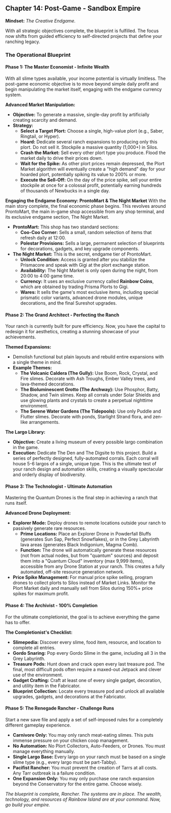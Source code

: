 ## Chapter 14: Post-Game - Sandbox Empire

**Mindset:** _The Creative Endgame._

With all strategic objectives complete, the blueprint is fulfilled. The focus now shifts from guided efficiency to self-directed projects that define your ranching legacy.

### The Operational Blueprint

#### Phase 1: The Master Economist - Infinite Wealth

With all slime types available, your income potential is virtually limitless. The post-game economic objective is to move beyond simple daily profit and begin manipulating the market itself, engaging with the endgame currency system.

**Advanced Market Manipulation:**

- **Objective:** To generate a massive, single-day profit by artificially creating scarcity and demand.
- **Strategy:**
  - **Select a Target Plort:** Choose a single, high-value plort (e.g., Saber, Ringtail, or Hyper).
  - **Hoard:** Dedicate several ranch expansions to producing only this plort. Do not sell it. Stockpile a massive quantity (1,000+) in Silos.
  - **Crash the Market:** Sell every other plort type you produce. Flood the market daily to drive their prices down.
  - **Wait for the Spike:** As other plort prices remain depressed, the Plort Market algorithm will eventually create a "high demand" day for your hoarded plort, potentially spiking its value to 200% or more.
  - **Execute the Sell-Off:** On the day of the price spike, sell your entire stockpile at once for a colossal profit, potentially earning hundreds of thousands of Newbucks in a single day.

**Engaging the Endgame Economy: ProntoMart & The Night Market** With the main story complete, the final economic phase begins. This revolves around ProntoMart, the main in-game shop accessible from any shop terminal, and its exclusive endgame section, The Night Market.

- **ProntoMart:** This shop has two standard sections:
  - **Coo-Coo Corner:** Sells a small, random selection of items that refresh daily at 12:00.
  - **Polestar Provisions:** Sells a large, permanent selection of blueprints for decorations, gadgets, and key upgrade components.
- **The Night Market:** This is the secret, endgame tier of ProntoMart.
  - **Unlock Condition:** Access is granted after you stabilize the Prismacore and speak with Gigi at the plort exchange station.
  - **Availability:** The Night Market is only open during the night, from 20:00 to 4:00 game time.
  - **Currency:** It uses an exclusive currency called **Rainbow Coins**, which are obtained by trading Prisma Plorts to Gigi.
  - **Wares:** It sells the game's most exclusive items, including special prismatic color variants, advanced drone modules, unique decorations, and the final Sureshot upgrades.

#### Phase 2: The Grand Architect - Perfecting the Ranch

Your ranch is currently built for pure efficiency. Now, you have the capital to redesign it for aesthetics, creating a stunning showcase of your achievements.

**Themed Expansions:**

- Demolish functional but plain layouts and rebuild entire expansions with a single theme in mind.
- **Example Themes:**
  - **The Volcanic Caldera (The Gully):** Use Boom, Rock, Crystal, and Fire slimes. Decorate with Ash Troughs, Ember Valley trees, and lava-themed decorations.
  - **The Bioluminescent Grotto (The Archway):** Use Phosphor, Batty, Shadow, and Twin slimes. Keep all corrals under Solar Shields and use glowing plants and crystals to create a perpetual nighttime environment.
  - **The Serene Water Gardens (The Tidepools):** Use only Puddle and Flutter slimes. Decorate with ponds, Starlight Strand flora, and zen-like arrangements.

**The Largo Library:**

- **Objective:** Create a living museum of every possible largo combination in the game.
- **Execution:** Dedicate The Den and The Digsite to this project. Build a series of perfectly designed, fully-automated corrals. Each corral will house 5-6 largos of a single, unique type. This is the ultimate test of your ranch design and automation skills, creating a visually spectacular and orderly display of biodiversity.

#### Phase 3: The Technologist - Ultimate Automation

Mastering the Quantum Drones is the final step in achieving a ranch that runs itself.

**Advanced Drone Deployment:**

- **Explorer Mode:** Deploy drones to remote locations outside your ranch to passively generate rare resources.
  - **Prime Locations:** Place an Explorer Drone in Powderfall Bluffs (generates Sun Sap, Perfect Snowflakes), or in the Grey Labyrinth lava areas (generates Black Indigonium, Magma Comb).
  - **Function:** The drone will automatically generate these resources (not from actual nodes, but from "quantum" sources) and deposit them into a "Quantum Cloud" inventory (max 9,999 items), accessible from any Drone Station at your ranch. This creates a fully automated, off-site resource generation network.
- **Price Spike Management:** For manual price spike selling, program drones to collect plorts to Silos instead of Market Links. Monitor the Plort Market daily and manually sell from Silos during 150%+ price spikes for maximum profit.

#### Phase 4: The Archivist - 100% Completion

For the ultimate completionist, the goal is to achieve everything the game has to offer.

**The Completionist's Checklist:**

- **Slimepedia:** Discover every slime, food item, resource, and location to complete all entries.
- **Gordo Snaring:** Pop every Gordo Slime in the game, including all 3 in the Grey Labyrinth.
- **Treasure Pods:** Hunt down and crack open every last treasure pod. The final, most difficult pods often require a maxed-out Jetpack and clever use of the environment.
- **Gadget Crafting:** Craft at least one of every single gadget, decoration, and utility item in the Fabricator.
- **Blueprint Collection:** Locate every treasure pod and unlock all available upgrades, gadgets, and decorations at the Fabricator.

#### Phase 5: The Renegade Rancher - Challenge Runs

Start a new save file and apply a set of self-imposed rules for a completely different gameplay experience.

- **Carnivore Only:** You may only ranch meat-eating slimes. This puts immense pressure on your chicken coop management.
- **No Automation:** No Plort Collectors, Auto-Feeders, or Drones. You must manage everything manually.
- **Single Largo Base:** Every largo on your ranch must be based on a single slime type (e.g., every largo must be part-Tabby).
- **Pacifist Rancher:** You must prevent the creation of Tarrs at all costs. Any Tarr outbreak is a failure condition.
- **One Expansion Only:** You may only purchase one ranch expansion beyond the Conservatory for the entire game. Choose wisely.

_The blueprint is complete, Rancher. The systems are in place. The wealth, technology, and resources of Rainbow Island are at your command. Now, go build your empire._